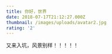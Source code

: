 ```yaml
---
title: 你好，世界
date: 2018-07-17T21:12:27.000Z
thumbnail: /images/uploads/avatar2.jpg
rating: '2'
---
```

又来入坑，风景别样！！！！！
